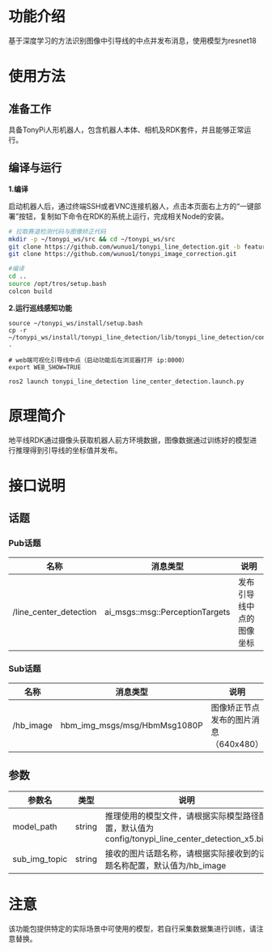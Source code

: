 # 功能介绍

基于深度学习的方法识别图像中引导线的中点并发布消息，使用模型为resnet18

# 使用方法

## 准备工作

具备TonyPi人形机器人，包含机器人本体、相机及RDK套件，并且能够正常运行。

## 编译与运行

**1.编译**

启动机器人后，通过终端SSH或者VNC连接机器人，点击本页面右上方的“一键部署”按钮，复制如下命令在RDK的系统上运行，完成相关Node的安装。

```bash
# 拉取赛道检测代码与图像矫正代码
mkdir -p ~/tonypi_ws/src && cd ~/tonypi_ws/src
git clone https://github.com/wunuo1/tonypi_line_detection.git -b feature-x5
git clone https://github.com/wunuo1/tonypi_image_correction.git

#编译
cd ..
source /opt/tros/setup.bash
colcon build
```

**2.运行巡线感知功能**

```shell
source ~/tonypi_ws/install/setup.bash
cp -r ~/tonypi_ws/install/tonypi_line_detection/lib/tonypi_line_detection/config/ .

# web端可视化引导线中点（启动功能后在浏览器打开 ip:8000）
export WEB_SHOW=TRUE

ros2 launch tonypi_line_detection line_center_detection.launch.py
```


# 原理简介

地平线RDK通过摄像头获取机器人前方环境数据，图像数据通过训练好的模型进行推理得到引导线的坐标值并发布。

# 接口说明

## 话题

### Pub话题

| 名称                          | 消息类型                                                     | 说明                                                   |
| ----------------------------- | ------------------------------------------------------------ | ------------------------------------------------------ |
| /line_center_detection        | ai_msgs::msg::PerceptionTargets               | 发布引导线中点的图像坐标                 |

### Sub话题
| 名称                          | 消息类型                                                     | 说明                                                   |
| ----------------------------- | ------------------------------------------------------------ | ------------------------------------------------------ |
| /hb_image                     | hbm_img_msgs/msg/HbmMsg1080P                                 | 图像矫正节点发布的图片消息（640x480）                   |

## 参数

| 参数名                | 类型        | 说明   |
| --------------------- | ----------- | -------------------------------------------------------------------------------------------------- |
| model_path       | string | 推理使用的模型文件，请根据实际模型路径配置，默认值为config/tonypi_line_center_detection_x5.bin |
| sub_img_topic    | string |  接收的图片话题名称，请根据实际接收到的话题名称配置，默认值为/hb_image |

# 注意
该功能包提供特定的实际场景中可使用的模型，若自行采集数据集进行训练，请注意替换。
